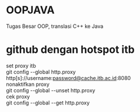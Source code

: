 # OOPJAVA
Tugas Besar OOP, translasi C++ ke Java

# github dengan hotspot itb
set proxy itb<br/>
git config --global http.proxy http[s]://username:password@cache.itb.ac.id:8080<br/>
nonaktifkan proxy<br/>
git config --global --unset http.proxy<br/>
cek proxy<br/>
git config --global --get http.proxy<br/>
